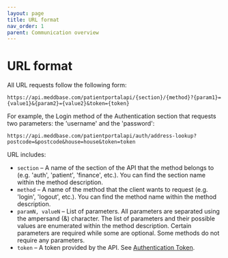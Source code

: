 ```yaml
---
layout: page
title: URL format
nav_order: 1
parent: Communication overview
---
```


# URL format

All URL requests follow the following form:

`https://api.meddbase.com/patientportalapi/{section}/{method}?{param1}={value1}&{param2}={value2}&token={token}`

For example, the Login method of the Authentication section that requests two parameters: the 'username' and the 'password':

`https://api.meddbase.com/patientportalapi/auth/address-lookup?postcode=&postcode&house=house&token=token`

URL includes:

- `section` – A name of the section of the API that the method belongs to (e.g. 'auth', 'patient', 'finance', etc.). You can find the section name within the method description.
- `method` – A name of the method that the client wants to request (e.g. 'login', 'logout', etc.). You can find the method name within the method description.
- `paramN, valueN` – List of parameters. All parameters are separated using the ampersand (&) character. The list of parameters and their possible values are enumerated within the method description. Certain parameters are required while some are optional. Some methods do not require any parameters.
- `token` – A token provided by the API. See [Authentication Token](../authentication/authentication-token).
